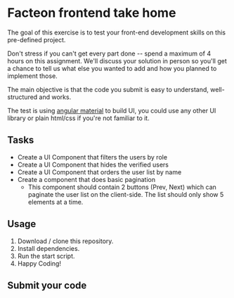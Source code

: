 # Facteon frontend take home

The goal of this exercise is to test your front-end development skills on this pre-defined project.

Don't stress if you can't get every part done -- spend a maximum of 4 hours on this assignment.
We'll discuss your solution in person so you'll get a chance to tell us what else you wanted to add and how you planned to implement those.

The main objective is that the code you submit is easy to understand, well-structured and works.

The test is using [angular material](https://material.angular.io/) to build UI, you could use any other UI library or plain html/css if you're not familiar to it.

## Tasks

- Create a UI Component that filters the users by role
- Create a UI Component that hides the verified users
- Create a UI Component that orders the user list by name
- Create a component that does basic pagination
  - This component should contain 2 buttons (Prev, Next) which can paginate the user list
    on the client-side. The list should only show 5 elements at a time.
    
## Usage
 1. Download / clone this repository.
 2. Install dependencies.
 3. Run the start script.
 4. Happy Coding!

## Submit your code
